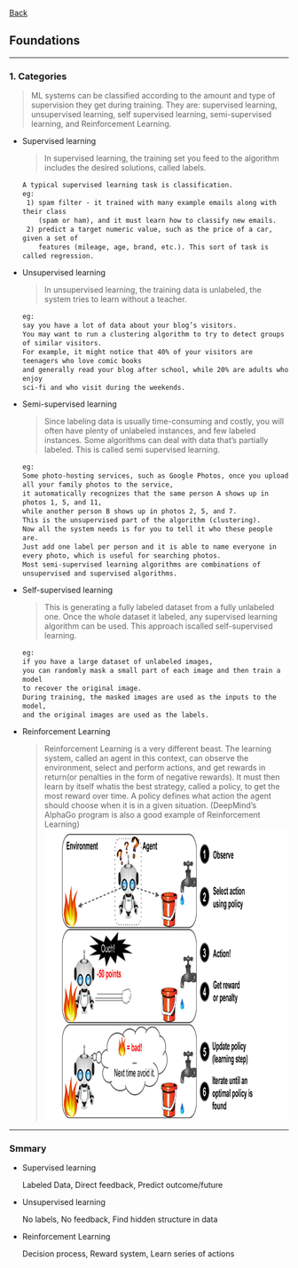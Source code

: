 [Back](README.md)

## Foundations

<hr>

### 1. Categories
>ML systems can be classified according to the amount and type of
supervision they get during training.
They are: supervised learning, unsupervised learning, self supervised learning, semi-supervised learning, and Reinforcement
Learning.
- Supervised learning
    >In supervised learning, the training set you feed to the algorithm includes
    the desired solutions, called labels.
    ```
    A typical supervised learning task is classification.
    eg:
     1) spam filter - it trained with many example emails along with their class 
        (spam or ham), and it must learn how to classify new emails.
     2) predict a target numeric value, such as the price of a car, given a set of 
        features (mileage, age, brand, etc.). This sort of task is called regression.
    ```
- Unsupervised learning
    >In unsupervised learning, the training data is unlabeled, the system tries to learn without a teacher.
    ```
    eg:
    say you have a lot of data about your blog’s visitors. 
    You may want to run a clustering algorithm to try to detect groups of similar visitors. 
    For example, it might notice that 40% of your visitors are teenagers who love comic books 
    and generally read your blog after school, while 20% are adults who enjoy
    sci-fi and who visit during the weekends.
    ```
- Semi-supervised learning
    >Since labeling data is usually time-consuming and costly, you will often have plenty of unlabeled instances, and few labeled instances. 
    Some algorithms can deal with data that’s partially labeled. This is called semi supervised learning.
    ```
    eg:
    Some photo-hosting services, such as Google Photos, once you upload all your family photos to the service, 
    it automatically recognizes that the same person A shows up in photos 1, 5, and 11, 
    while another person B shows up in photos 2, 5, and 7. 
    This is the unsupervised part of the algorithm (clustering). 
    Now all the system needs is for you to tell it who these people are. 
    Just add one label per person and it is able to name everyone in every photo, which is useful for searching photos.
    Most semi-supervised learning algorithms are combinations of unsupervised and supervised algorithms.
    ```
- Self-supervised learning
    >This is generating a fully labeled dataset from a fully unlabeled one. 
    Once the whole dataset it labeled, any supervised learning algorithm can be used.
    This approach iscalled self-supervised learning.
    ```
    eg:
    if you have a large dataset of unlabeled images, 
    you can randomly mask a small part of each image and then train a model 
    to recover the original image. 
    During training, the masked images are used as the inputs to the model, 
    and the original images are used as the labels.
    ```
- Reinforcement Learning
    >Reinforcement Learning is a very different beast. 
    The learning system, called an agent in this context, can observe the environment, 
    select and perform actions, 
    and get rewards in return(or penalties in the form of negative rewards).
    It must then learn by itself whatis the best strategy, called a policy, 
    to get the most reward over time. 
    A policy defines what action the agent should choose when it is in a given situation.
    (DeepMind’s AlphaGo program is also a good example of Reinforcement Learning)
    ![Reinforcement Learning](ml1.png)

<hr>

### Smmary

- Supervised learning

    Labeled Data, Direct feedback, Predict outcome/future

- Unsupervised learning

    No labels, No feedback, Find hidden structure in data

- Reinforcement Learning

    Decision process, Reward system, Learn series of actions